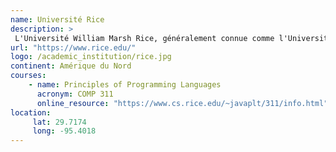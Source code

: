 ```yaml
---
name: Université Rice
description: >
 L'Université William Marsh Rice, généralement connue comme l'Université Rice, est une université privée de recherche à Houston au Texas.
url: "https://www.rice.edu/"
logo: /academic_institution/rice.jpg
continent: Amérique du Nord
courses:
    - name: Principles of Programming Languages
      acronym: COMP 311
      online_resource: "https://www.cs.rice.edu/~javaplt/311/info.html"
location:
     lat: 29.7174
     long: -95.4018
---
```

